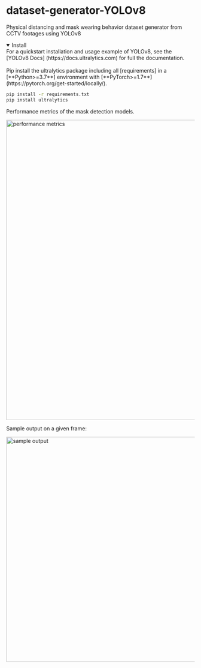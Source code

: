 # dataset-generator-YOLOv8
Physical distancing and mask wearing behavior dataset generator from CCTV footages using YOLOv8


<details open>
<summary>Install</summary>
For a quickstart installation and usage example of YOLOv8, see the [YOLOv8 Docs] (https://docs.ultralytics.com) for full the documentation.  
<br /><br />
Pip install the ultralytics package including all [requirements] in a [**Python>=3.7**] environment with [**PyTorch>=1.7**](https://pytorch.org/get-started/locally/).

```bash
pip install -r requirements.txt
pip install ultralytics
```

</details>

Performance metrics of the mask detection models.

<img src=https://github.com/rpabao/dataset-generator-YOLOv8/blob/main/Metrics_mask_models.png alt="performance metrics" width="800"/>

Sample output on a given frame:

<img src=https://github.com/rpabao/dataset-generator-YOLOv8/blob/main/sample_output.png alt="sample output" width="600"/>

